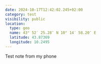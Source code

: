 ```yaml
---
date: 2024-10-17T12:42:02.245+02:00
category: test
visibility: public
location:
  type: geo
  name: 43° 52′ 25.28″ N 10° 14′ 58.20″ E
  latitude: 43.87369
  longitude: 10.2495
---
```


Test note from my phone
